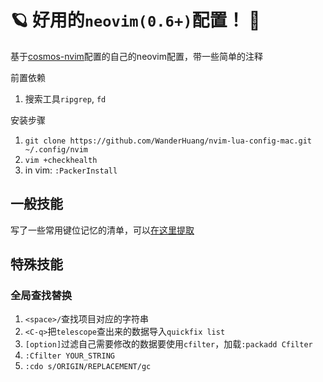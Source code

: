 # 🪐 好用的`neovim(0.6+)`配置！ 🚀

基于[cosmos-nvim](https://github.com/yetone/cosmos-nvim)配置的自己的neovim配置，带一些简单的注释

前置依赖

1. 搜索工具`ripgrep`, `fd`

安装步骤

1. `git clone https://github.com/WanderHuang/nvim-lua-config-mac.git ~/.config/nvim`
2. `vim +checkhealth`
3. in vim: `:PackerInstall`

## 一般技能

写了一些常用键位记忆的清单，可以[在这里提取](./vim.keys.md)

## 特殊技能

### 全局查找替换

1. `<space>/`查找项目对应的字符串
2. `<C-q>`把`telescope`查出来的数据导入`quickfix list`
3. `[option]`过滤自己需要修改的数据要使用`cfilter`，加载`:packadd Cfilter`
4. `:Cfilter YOUR_STRING`
5. `:cdo s/ORIGIN/REPLACEMENT/gc`


